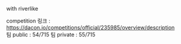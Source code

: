 with riverlike

competition 링크 : https://dacon.io/competitions/official/235985/overview/description  
팀 public : 54/715
팀 private : 55/715
